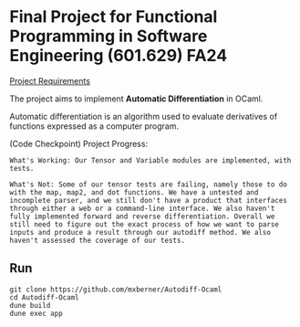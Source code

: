 # Final Project for Functional Programming in Software Engineering (601.629) FA24

[Project Requirements](https://pl.cs.jhu.edu/fpse/assignments/project.html)

The project aims to implement **Automatic Differentiation** in OCaml.

Automatic differentiation is an algorithm used to evaluate derivatives of functions expressed as a computer program. 

(Code Checkpoint) Project Progress: 

    What's Working: Our Tensor and Variable modules are implemented, with tests. 

    What's Not: Some of our tensor tests are failing, namely those to do with the map, map2, and dot functions. We have a untested and incomplete parser, and we still don't have a product that interfaces through either a web or a command-line interface. We also haven't fully implemented forward and reverse differentiation. Overall we still need to figure out the exact process of how we want to parse inputs and produce a result through our autodiff method. We also haven't assessed the coverage of our tests. 

## Run

```
git clone https://github.com/mxberner/Autodiff-Ocaml
cd Autodiff-Ocaml
dune build
dune exec app
```